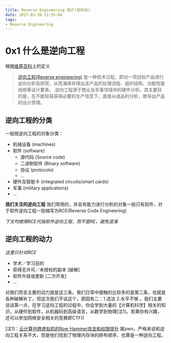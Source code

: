 ```yaml
---
title: Reverse Engineering 简介(安利向)
date: 2017-03-30 22:55:04
tags:
- Reverse Engineering
---
```


# 0x1 什么是逆向工程
根据[维基百科](https://en.wikipedia.org/)上的定义
>[逆向工程(Reverse engineering)](https://zh.wikipedia.org/wiki/%E9%80%86%E5%90%91%E5%B7%A5%E7%A8%8B)
>是一种技术过程，即对一项目标产品进行逆向分析及研究，从而演绎并得出该产品的处理流程、组织结构、功能性能规格等设计要素。
>逆向工程源于商业及军事领域中的硬件分析。其主要目的是，在不能轻易获得必要的生产信息下，直接从成品的分析，推导出产品的设计原理。

<!--more-->
## 逆向工程的分类
一般按逆向工程的对象分类：

- 机械设备 (machines)
- 软件 (software)
    - 源代码 (Source code) 
    - 二进制软件 (Binary software)
    - 协议 (protocols)
    - ...
- 硬件及智能卡 (integrated circuits/smart cards)
- 军事 (military applications)
- ...

**我们关注的逆向工程**
我们常用的，并且有能力进行分析的对象一般只有软件，对于软件逆向工程一般缩写为RCE(Reverse Code Engineering)

*下文均使用RCE代指软件逆向工程，而不是RE，避免混淆*

## 逆向工程的动力
*这里只针对RCE*

- 学术／学习目的
- 获得无许可／未授权的副本 [破解]
- 软件升级或更新 [二次开发]
- ...

对我们而言主要的动力就是这三条。我们日常中接触的比较多的是第二条，也就是各种破解补丁，但这次我们不谈这个，原因有二：1.违法 2.水平不够
。我们主要谈谈第一点，在学习逆向工程的过程中，你会学到大量的【计算机科学】相关的知识，从硬件到软件，从机器码到高级语言，从数学到物理[注1]。若果你有兴趣，还可以参加网络安全相关的竞赛即CTF()

[注1]：[云计算中跨虚拟机的Row Hammer攻击和权限提升](http://www.inforsec.org/wp/?p=1316) 属pwn，严格来说和逆向工程关系不大，但是他们找到了物理内存块的排布顺序，也算是一种逆向工程。

